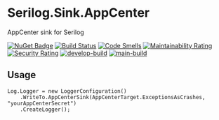 # Serilog.Sink.AppCenter

AppCenter sink for Serilog

[![NuGet Badge](https://buildstats.info/nuget/serilog.sink.appcenter)](https://www.nuget.org/packages/Serilog.Sink.AppCenter/)
[![Build Status](https://app.bitrise.io/app/c70826ff4fce371e/status.svg?token=uVtXKCrVm2IaVz_MES-c1g&branch=master)](https://app.bitrise.io/app/c70826ff4fce371e)
[![Code Smells](https://sonarcloud.io/api/project_badges/measure?project=digitalrmdy_Serilog.Sink.AppCenter&metric=code_smells)](https://sonarcloud.io/dashboard?id=digitalrmdy_Serilog.Sink.AppCenter)
[![Maintainability Rating](https://sonarcloud.io/api/project_badges/measure?project=digitalrmdy_Serilog.Sink.AppCenter&metric=sqale_rating)](https://sonarcloud.io/dashboard?id=digitalrmdy_Serilog.Sink.AppCenter)
[![Security Rating](https://sonarcloud.io/api/project_badges/measure?project=digitalrmdy_Serilog.Sink.AppCenter&metric=security_rating)](https://sonarcloud.io/dashboard?id=digitalrmdy_Serilog.Sink.AppCenter)
[![develop-build](https://github.com/digitalrmdy/Serilog.Sink.AppCenter/actions/workflows/develop-build.yml/badge.svg)](https://github.com/digitalrmdy/Serilog.Sink.AppCenter/actions/workflows/develop-build.yml)
[![main-build](https://github.com/digitalrmdy/Serilog.Sink.AppCenter/actions/workflows/main-build.yml/badge.svg)](https://github.com/digitalrmdy/Serilog.Sink.AppCenter/actions/workflows/main-build.yml)
## Usage

```
Log.Logger = new LoggerConfiguration()
    .WriteTo.AppCenterSink(AppCenterTarget.ExceptionsAsCrashes, "yourAppCenterSecret")
    .CreateLogger();
```
